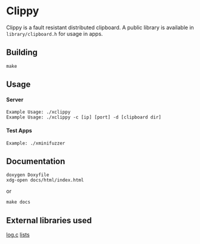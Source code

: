 # Clippy

Clippy is a fault resistant distributed clipboard.
A public library is available in `library/clipboard.h` for usage in apps.

## Building

```
make
```

## Usage

#### Server

```
Example Usage: ./xclippy
Example Usage: ./xclippy -c [ip] [port] -d [clipboard dir]
```

#### Test Apps

```
Example: ./xminifuzzer
```

## Documentation

```
doxygen Doxyfile
xdg-open docs/html/index.html
```

or

```
make docs
```

## External libraries used

[log.c](https://github.com/rxi/log.c/)
[lists](https://github.com/udp/list)
